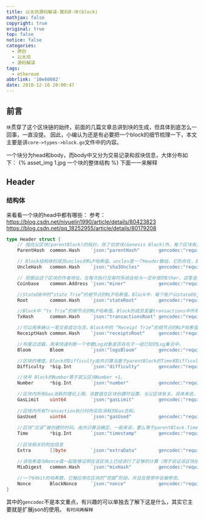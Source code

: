 ```yaml
---
title: 以太坊源码解读-第8讲-块(block)
mathjax: false
copyright: true
original: true
top: false
notice: false
categories:
  - 原创
  - 以太坊
  - 源码解读
tags:
  - ethereum
abbrlink: '10e60082'
date: 2018-12-16 20:00:47
---
```

## 前言
`块`贯穿了这个区块链的始终，前面的几篇文章总讲到块的生成，但具体到底怎么一回事，一直没提。
因此，小编认为还是有必要把一个block的细节梳理一下，本文主要是讲`core->types->block.go`文件中的内容。
<!-- more -->
一个块分为head和body，而body中又分为交易记录和叔块信息，大体分布如下：
 {% asset_img 1.jpg  一个块的整体结构 %}
下面一一来解释

## Header
### 结构体
来看看一个块的head中都有哪些：
参考：https://blog.csdn.net/niyuelin1990/article/details/80423823
https://blog.csdn.net/qq_18252955/article/details/80179208
```go
type Header struct {
	// 指向父区块(parentBlock)的指针。除了创世块(Genesis Block)外，每个区块有且只有一个父区块。
	ParentHash  common.Hash    `json:"parentHash"       gencodec:"required"`

	// Block结构体的成员uncles的RLP哈希值。uncles是一个Header数组，它的存在，颇具匠心。
	UncleHash   common.Hash    `json:"sha3Uncles"       gencodec:"required"`

	// 挖掘出这个区块的作者地址。在每次执行交易时系统会给与一定补偿的Ether，这笔金额就是发给这个地址的。
	Coinbase    common.Address `json:"miner"            gencodec:"required"`

	//StateDB中的“state Trie”的根节点的RLP哈希值。Block中，每个账户以stateObject对象表示，账户以Address为唯一标示，其信息在相关交易(Transaction)的执行中被修改。所有账户对象可以逐个插入一个Merkle-PatricaTrie(MPT)结构里，形成“state Trie”。
	Root        common.Hash    `json:"stateRoot"        gencodec:"required"`

	//Block中 “tx Trie”的根节点的RLP哈希值。Block的成员变量transactions中所有的tx对象，被逐个插入一个MPT结构，形成“tx Trie”。
	TxHash      common.Hash    `json:"transactionsRoot" gencodec:"required"`

	//可以用来确认一笔交易成功与否，Block中的 “Receipt Trie”的根节点的RLP哈希值。Block的所有Transaction执行完后会生成一个Receipt数组，这个数组中的所有Receipt被逐个插入一个MPT结构中，形成”Receipt Trie”。
	ReceiptHash common.Hash    `json:"receiptsRoot"     gencodec:"required"`

	//布隆过滤器，用来快速判断一个参数Log对象是否存在于一组已知的Log集合中。
	Bloom       Bloom          `json:"logsBloom"        gencodec:"required"`

	//区块的难度。Block的Difficulty由共识算法基于parentBlock的Time和Difficulty计算得出，它会应用在区块的‘挖掘’阶段。
	Difficulty  *big.Int       `json:"difficulty"       gencodec:"required"`

	//块号 Block的Number等于其父区块Number +1。
	Number      *big.Int       `json:"number"           gencodec:"required"`

	//区块内所有Gas消耗的理论上限。该数值在区块创建时设置，与父区块有关。具体来说，根据父区块的GasUsed同GasLimit * 2/3的大小关系来计算得出。
	GasLimit    uint64         `json:"gasLimit"         gencodec:"required"`
	
	//区块内所有Transaction执行时所实际消耗的Gas总和。
	GasUsed     uint64         `json:"gasUsed"          gencodec:"required"`
	
	//区块“应该”被创建的时间。由共识算法确定，一般来说，要么等于parentBlock.Time + 15s，要么等于当前系统时间。
	Time        *big.Int       `json:"timestamp"        gencodec:"required"`
	
	//区块相关的附加信息
	Extra       []byte         `json:"extraData"        gencodec:"required"`

	//该哈希值与Nonce值一起能够证明在该区块上已经进行了足够的计算（用于验证该区块挖矿成功与否的Hash值
	MixDigest   common.Hash    `json:"mixHash"          gencodec:"required"`
	
	//一个64bit的哈希数，它被应用在区块的”挖掘”阶段，并且在使用中会被修改。
	Nonce       BlockNonce     `json:"nonce"            gencodec:"required"`
}
```
其中的`gencodec`不是本文重点，有兴趣的可以单独去了解下这是什么，其实它主要就是扩展json的使用。
`有时间再解释`

